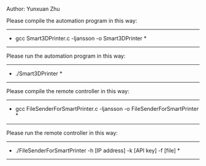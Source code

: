Author: Yunxuan Zhu

Please compile the automation program in this way:
***********************************************************
*  gcc Smart3DPrinter.c -ljansson -o Smart3DPrinter  *
***********************************************************

Please run the automation program in this way:
***********************************************************
*  ./Smart3DPrinter                                                    *
***********************************************************

Please compile the remote controller in this way:
**********************************************************************************
*  gcc FileSenderForSmartPrinter.c -ljansson -o FileSenderForSmartPrinter *
**********************************************************************************

Please run the remote controller in this way:
************************************************************************
*  ./FileSenderForSmartPrinter -h [IP address] -k [API key] -f [file] *
************************************************************************



